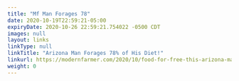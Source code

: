 ```yaml
---
title: "Mf Man Forages 78"
date: 2020-10-19T22:59:21-05:00
expiryDate: 2020-10-26 22:59:21.754022 -0500 CDT
images: null
layout: links
linkType: null
linkTitle: "Arizona Man Forages 78% of His Diet!"
linkurl: https://modernfarmer.com/2020/10/food-for-free-this-arizona-man-forages-78-of-what-he-eats/bar
weight: 0
---
```


